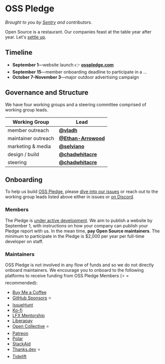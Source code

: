 # OSS Pledge

*Brought to you by [Sentry](https://sentry.io/welcome/) and contributors.*

Open Source is a restaurant. Our companies feast at the table year after year.
Let's [settle up](https://osspledge.com/).

## Timeline

- **September 1**—website launch 👉 **[osspledge.com](https://osspledge.com/)**
- **September 15**—member onboarding deadline to participate in a ...
- **October 7–November 3**—major outdoor advertising campaign

## Governance and Structure

We have four working groups and a steering committee comprised of working group leads.

| Working Group | Lead |
|---|---|
| member outreach | [**@vladh**](https://github.com/vladh) |
| maintainer outreach | [**@Ethan-Arrowood**](https://github.com/Ethan-Arrowood) |
| marketing & media | [**@selviano**](https://github.com/selviano) |
| design / build | [**@chadwhitacre**](https://github.com/chadwhitacre) |
| steering | [**@chadwhitacre**](https://github.com/chadwhitacre) |

## Onboarding

To help us build [OSS Pledge](https://osspledge.com/), please [dive into our
issues](https://github.com/osspledge/osspledge.com/issues) or reach out to the
working group leads listed above either in issues or [on
Discord](https://discord.gg/v8vuSwky).

### Members

The Pledge is [under active
development](https://github.com/osspledge/osspledge.com/issues/4). We aim to
publish a website by September 1, with instructions on how your company can
publish your Pledge report with us. In the mean time, **pay Open Source
maintainers**. The minimum to participate in the Pledge is $2,000 per year per
full-time developer on staff.

### Maintainers

OSS Pledge is not involved in any flow of funds and so we do not directly
onboard maintainers. We encourage you to onboard to the following platforms to
receive funding from OSS Pledge Members (⭐️ = recommended):

- [Buy Me a Coffee](https://www.buymeacoffee.com/)
- [GitHub Sponsors](https://github.com/sponsors) ⭐️
- [IssueHunt](https://issuehunt.io/)
- [Ko-fi](https://ko-fi.com/)
- [LFX Mentorship](https://lfx.linuxfoundation.org/tools/mentorship)
- [Liberapay](https://en.liberapay.com/)
- [Open Collective](https://opencollective.com/) ⭐️
- [Patreon](https://www.patreon.com/)
- [Polar](https://www.polar.sh/)
- [StackAid](https://www.stackaid.us/)
- [Thanks.dev](https://thanks.dev/) ⭐️
- [Tidelift](https://tidelift.com/)
